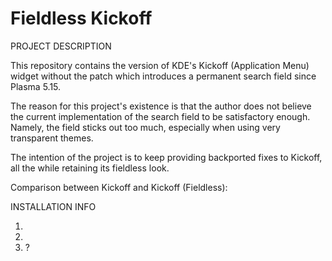 # Fieldless Kickoff

PROJECT DESCRIPTION

This repository contains the version of KDE's Kickoff (Application Menu) widget without the patch which introduces a permanent search field since Plasma 5.15.

The reason for this project's existence is that the author does not believe the current implementation of the search field to be satisfactory enough. Namely, the field sticks out too much, especially when using very transparent themes.

The intention of the project is to keep providing backported fixes to Kickoff, all the while retaining its fieldless look. 


Comparison between Kickoff and Kickoff (Fieldless):


INSTALLATION INFO

1) 
2)
3) ?
